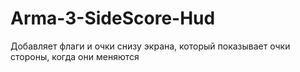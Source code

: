 # Arma-3-SideScore-Hud
Добавляет флаги и очки снизу экрана, который показывает очки стороны, когда они меняются
